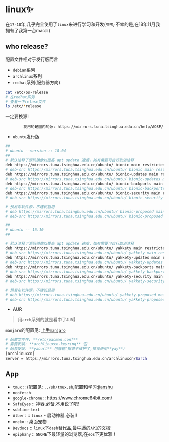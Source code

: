 # linux✨
在`17-18`年,几乎完全使用了`linux`来进行学习和开发(`嘿嘿`,·不幸的是,在18年11月我拥有了我第一台mac💥)

## who release?
配置文件相对于发行版而言
- `debian`系列
- `archlinux`系列
- `redhat`系列(服务器方向)

```bash
cat /etc/os-release
# 在redhat系列
# 查看一下relase文件
ls /etc/*release
```
一定要换源!

			我用的是国内的源: https://mirrors.tuna.tsinghua.edu.cn/help/AOSP/

- `ubuntu`发行版
```bash
##
# ubuntu --version :: 18.04
##
# 默认注释了源码镜像以提高 apt update 速度，如有需要可自行取消注释
deb https://mirrors.tuna.tsinghua.edu.cn/ubuntu/ bionic main restricted universe multiverse
# deb-src https://mirrors.tuna.tsinghua.edu.cn/ubuntu/ bionic main restricted universe multiverse
deb https://mirrors.tuna.tsinghua.edu.cn/ubuntu/ bionic-updates main restricted universe multiverse
# deb-src https://mirrors.tuna.tsinghua.edu.cn/ubuntu/ bionic-updates main restricted universe multiverse
deb https://mirrors.tuna.tsinghua.edu.cn/ubuntu/ bionic-backports main restricted universe multiverse
# deb-src https://mirrors.tuna.tsinghua.edu.cn/ubuntu/ bionic-backports main restricted universe multiverse
deb https://mirrors.tuna.tsinghua.edu.cn/ubuntu/ bionic-security main restricted universe multiverse
# deb-src https://mirrors.tuna.tsinghua.edu.cn/ubuntu/ bionic-security main restricted universe multiverse

# 预发布软件源，不建议启用
# deb https://mirrors.tuna.tsinghua.edu.cn/ubuntu/ bionic-proposed main restricted universe multiverse
# deb-src https://mirrors.tuna.tsinghua.edu.cn/ubuntu/ bionic-proposed main restricted universe multiverse

##
# ubuntu -- 16.10
##

# 默认注释了源码镜像以提高 apt update 速度，如有需要可自行取消注释
deb https://mirrors.tuna.tsinghua.edu.cn/ubuntu/ yakkety main restricted universe multiverse
# deb-src https://mirrors.tuna.tsinghua.edu.cn/ubuntu/ yakkety main restricted universe multiverse
deb https://mirrors.tuna.tsinghua.edu.cn/ubuntu/ yakkety-updates main restricted universe multiverse
# deb-src https://mirrors.tuna.tsinghua.edu.cn/ubuntu/ yakkety-updates main restricted universe multiverse
deb https://mirrors.tuna.tsinghua.edu.cn/ubuntu/ yakkety-backports main restricted universe multiverse
# deb-src https://mirrors.tuna.tsinghua.edu.cn/ubuntu/ yakkety-backports main restricted universe multiverse
deb https://mirrors.tuna.tsinghua.edu.cn/ubuntu/ yakkety-security main restricted universe multiverse
# deb-src https://mirrors.tuna.tsinghua.edu.cn/ubuntu/ yakkety-security main restricted universe multiverse

# 预发布软件源，不建议启用
# deb https://mirrors.tuna.tsinghua.edu.cn/ubuntu/ yakkety-proposed main restricted universe multiverse
# deb-src https://mirrors.tuna.tsinghua.edu.cn/ubuntu/ yakkety-proposed main restricted universe multiverse
```

- AUR
> 用`arch`系列的就是看中了`AUR`👀

`manjaro`的配置见: [上手`manjaro`](https://github.com/d1y/MoePiku/issues/15)

```bash
# 配置文件在: **/etc/pacman.conf**
# 需要安装: **archlinuxcn-keyring** 包
# 配套安装: **yaourt** 包管理(据说不维护了,推荐使用**yay**)
[archlinuxcn]
Server = https://mirrors.tuna.tsinghua.edu.cn/archlinuxcn/$arch
```

## App
- `tmux` :: (配置见: `../sh/tmux.sh`,配置和学习:[jianshu](https://www.jianshu.com/p/c217318a9380)
- `neofetch`
- `google-chrome` :: https://www.chrome64bit.com/
- `SafeEyes` :: 神器,必备,不用说了吧!
- `sublime-text`
- `Albert` :: `linux` - 启动神器,必装!!
- `oneko` :: 桌面宠物
- `Devdocs` :: `linux`下`dash`替代品,最牛逼的`API`的文档!
- `epiphany` :: `GNOME`下最轻量的浏览器,在`eos`下更优雅！
